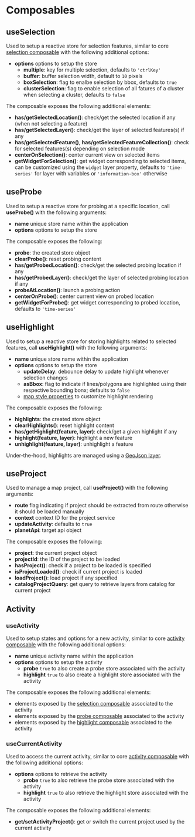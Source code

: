 # Composables

## useSelection

Used to setup a reactive store for selection features, similar to core [selection composable](../../api/core/composables#useselection) with the following additional options:
* **options** options to setup the store
  * **multiple**: key for multiple selection, defaults to `'ctrlKey'`
  * **buffer**: buffer selection width, default to `10` pixels
  * **boxSelection**: flag to enalbe selection by bbox, defaults to `true`
  * **clusterSelection**: flag to enable selection of all fatures of a cluster when selecting a cluster, defaults to `false`

The composable exposes the following additional elements:
* **has/getSelectedLocation()**: check/get the selected location if any (when not selecting a feature)
* **has/getSelectedLayer()**: check/get the layer of selected features(s) if any
* **has/getSelectedFeature()**, **has/getSelectedFeatureCollection()**: check for selected features(s) depending on selection mode
* **centerOnSelection()**: center current view on selected items
* **getWidgetForSelection()**: get widget corresponding to selected items, can be customized using the `widget` layer property, defaults to `'time-series'` for layer with variables or `'information-box'` otherwise

## useProbe

Used to setup a reactive store for probing at a specific location, call **useProbe()** with the following arguments:
* **name** unique store name within the application
* **options** options to setup the store

The composable exposes the following:
* **probe**: the created store object
* **clearProbe()**: reset probing content
* **has/getProbedLocation()**: check/get the selected probing location if any
* **has/getProbedLayer()**: check/get the layer of selected probing location if any
* **probeAtLocation()**: launch a probing action
* **centerOnProbe()**: center current view on probed location
* **getWidgetForProbe()**: get widget corresponding to probed location, defaults to `'time-series'`

## useHighlight

Used to setup a reactive store for storing highlights related to selected features, call **useHighlight()** with the following arguments:
* **name** unique store name within the application
* **options** options to setup the store
  * **updateDelay**: debounce delay to update highlight whenever selection changes
  * **asBbox**: flag to indicate if lines/polygons are highlighted using their respective bounding bonx; defaults to `false`
  * [map style properties](./map-mixins.md#dynamic-styling) to customize highlight rendering

The composable exposes the following:
* **highlights**: the created store object
* **clearHighlights()**: reset highlight content
* **has/getHighlight(feature, layer)**: check/get a given highlight if any
* **highlight(feature, layer)**: highlight a new feature
* **unhighlight(feature, layer)**: unhighlight a feature

Under-the-hood, highlights are managed using a [GeoJson layer](./map-mixins.md#geojson-layer).

## useProject

Used to manage a map project, call **useProject()** with the following arguments:
* **route** flag indicating if project should be extracted from route otherwise it should be loaded manually
* **context** context ID for the project service
* **updateActivity**: defaults to `true`
* **planetApi**: target api object

The composable exposes the following:
* **project**: the current project object
* **projectId**: the ID of the project to be loaded
* **hasProject()**: check if a project to be loaded is specified
* **isProjectLoaded()**: check if current project is loaded
* **loadProject()**: load project if any specified
* **catalogProjectQuery**: get query to retrieve layers from catalog for current project

## Activity

### useActivity

Used to setup states and options for a new activity, similar to core [activity composable](../../api/core/composables#useactivity) with the following additional options:
* **name** unique activity name within the application
* **options** options to setup the activity
  * **probe** `true` to also create a probe store associated with the activity
  * **highlight** `true` to also create a highlight store associated with the activity

The composable exposes the following additional elements:
* elements exposed by the [selection composable](./composables#useselection) associated to the activity
* elements exposed by the [probe composable](./composables#useprobe) associated to the activity
* elements exposed by the [highlight composable](./composables#usehighlight) associated to the activity

### useCurrentActivity

Used to access the current activity, similar to core [activity composable](../../api/core/composables#useactivity) with the following additional options:
* **options** options to retrieve the activity
  * **probe** `true` to also retrieve the probe store associated with the activity
  * **highlight** `true` to also retrieve the highlight store associated with the activity

The composable exposes the following additional elements:
* **get/setActivityProject()**: get or switch the current project used by the current activity

